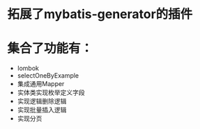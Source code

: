 # 拓展了mybatis-generator的插件
# 集合了功能有：
- lombok
- selectOneByExample
- 集成通用Mapper
- 实体类实现枚举定义字段
- 实现逻辑删除逻辑
- 实现批量插入逻辑
- 实现分页